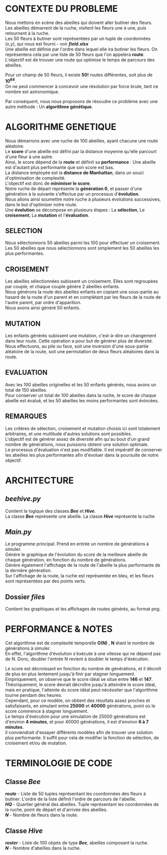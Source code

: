 # CONTEXTE DU PROBLEME
Nous mettons en scène des abeilles qui doivent aller butiner des fleurs.  
Les abeilles démarrent de la ruche, visitent les fleurs une à une, puis retournent à la ruche.    
Les 50 fleurs à butiner sont représentées par un tuple de coordonnées (x,y), qui nous est fourni - voir ***field.xlsx***  
Une abeille est définie par l'ordre dans lequel elle ira butiner les fleurs. On représentera cela par une liste de 50 fleurs que l'on appelera **route**.  
L'objectif est de trouver une route qui optimise le temps de parcours des abeilles.  

Pour un champ de 50 fleurs, il existe **50!** routes différentes, soit plus de **10<sup>64</sup>**.  
On ne peut commencer à concevoir une résolution par force brute, tant ce nombre est astronomique.   

Par conséquent, nous nous proposons de résoudre ce problème avec une autre méthode : Un **algorithme génétique**.    

# ALGORITHME GENETIQUE
Nous démarrons avec une ruche de 100 abeilles, ayant chacune une route aléatoire.  
Le **score** d'une abeille est défini par la distance moyenne qu'elle parcourt d'une fleur à une autre.  
Ainsi, le score dépend de la **route** et définit sa **performance** : Une abeille est d'autant plus performante que son score est bas.  
La distance employée est la **distance de Manhattan**, dans un souci d'optimisation de complexité.  
L'objectif est donc de **minimiser le score**.    
Notre ruche de départ représente la **génération 0**, et passer d'une génération à la suivante s'effectue par un processus d'**évolution**.  
Nous allons ainsi soumettre notre ruche à plusieurs évolutions successives, dans le but d'optimiser notre route.  
Une **évolution** se décompose en plusieurs étapes :  La **sélection**, Le **croisement**, La **mutation** et l'**évaluation**.  

## SELECTION
Nous sélectionnons 50 abeilles parmi les 100 pour effectuer un croisement.    
Les 50 abeilles que nous sélectionnons sont simplement les 50 abeilles les plus performantes.

## CROISEMENT
Les abeilles sélectionnées subissent un croisement. Elles sont regroupées par couple, et chaque couple génère 2 abeilles enfants.    
Nous générons la route des abeilles enfants en copiant une sous-partie au hasard de la route d'un parent et en complétant par les fleurs de la route de l'autre parent, par ordre d'apparition.  
Nous avons ainsi généré 50 enfants.

## MUTATION
Les enfants générés subissent une mutation, c'est-à-dire un changement dans leur route. Cette opération a pour but de générer plus de diversité.   
Nous effectuons, au pile ou face, soit une inversion d'une sous-partie aléatoire de la route, soit une permutation de deux fleurs aléatoires dans la route.

## EVALUATION
Avec les 100 abeilles originelles et les 50 enfants générés, nous avons un total de 150 abeilles.  
Pour conserver un total de 100 abeilles dans la ruche, le score de chaque abeille est évalué, et les 50 abeilles les moins performantes sont évincées.

## REMARQUES
Les critères de sélection, croisement et mutation choisis ici sont totalement arbitraires, et une multitude d'autres solutions sont possibles.  
L'objectif est de générer assez de diversité afin qu'au bout d'un grand nombre de générations, nous puissions obtenir une solution optimale.  
Le processus d'évaluation n'est pas modifiable. Il est impératif de conserver les abeilles les plus performantes afin d'évoluer dans la poursuite de notre objectif.

# ARCHITECTURE
## *beehive.py*
Contient la logique des classes ***Bee*** et ***Hive***.  
La classe ***Bee*** représente une abeille. La classe ***Hive*** représente la ruche
## *Main.py*
Le programme principal. Prend en entrée un nombre de générations à simuler.  
Génère le graphique de l'évolution du score de la meilleure abeille de chaque génération, en fonction du nombre de générations.    
Génère également l'affichage de la route de l'abeille la plus performante de la dernière génération.  
Sur l'affichage de la route, la ruche est représentée en bleu, et les fleurs sont représentées par des points verts.
## Dossier *files*
Contient les graphiques et les affichages de routes générés, au format png.

# PERFORMANCE & NOTES
Cet algorithme est de complexité temporelle **O(N)** , **N** étant le nombre de générations à simuler.   
En effet, l'algorithme d'évolution s'éxécute à une vitesse qui ne dépend pas de N. Donc, doubler l'entrée N revient à doubler le temps d'éxécution.   

Le score est décroissant en fonction du nombre de générations, et il décroît de plus en plus lentement jusqu'à finir par stagner longuement.  
Empiriquement, on observe que le score idéal se situe entre **146** et **147**.    
Théoriquement, le score devrait décroître jusqu'à atteindre le score idéal, mais en pratique, l'atteinte du score idéal peut nécéssiter que l'algorithme tourne pendant des heures.  
Cependant, pour ce modèle, on obtient des résultats assez proches et satisfaisants, en simulant entre **25000** et **40000** générations, point où le score commence à stagner longuement.  
Le temps d'éxécution pour une simulation de 25000 générations est d'environ **4 minutes**, et pour 40000 générations, il est d'environ **6 à 7 minutes**.  
Il conviendrait d'essayer différents modèles afin de trouver une solution plus performante. Il suffit pour cela de modifier la fonction de sélection, de croisement et/ou de mutation.  

# TERMINOLOGIE DE CODE
## Classe ***Bee***
***route*** - Liste de 50 tuples représentant les coordonnées des fleurs à butiner. L'ordre de la liste définit l'ordre de parcours de l'abeille.  
***HQ*** - Quartier général des abeilles. Tuple représentant les coordonnées de la ruche, point de départ et d'arrivée des abeilles.  
***N*** - Nombre de fleurs dans la route.  
## Classe ***Hive***
***roster*** - Liste de 100 objets de type ***Bee***, abeilles composant la ruche.  
***N*** - Nombre d'abeilles dans la ruche.  


